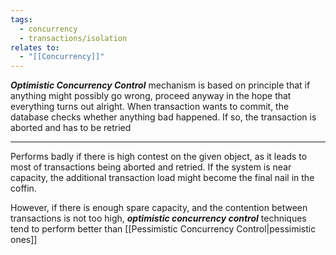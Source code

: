 ```yaml
---
tags:
  - concurrency
  - transactions/isolation
relates to:
  - "[[Concurrency]]"
---
```

***Optimistic Concurrency Control*** mechanism is based on principle that if anything might possibly go wrong, proceed anyway in the hope that everything turns out alright. When transaction wants to commit, the database checks whether anything bad happened. If so, the transaction is aborted and has to be retried
___
Performs badly if there is high contest on the given object, as it leads to most of transactions being aborted and retried. If the system is near capacity, the additional transaction load might become the final nail in the coffin.

However, if there is enough spare capacity, and the contention between transactions is not too high, ***optimistic concurrency control*** techniques tend to perform better than [[Pessimistic Concurrency Control|pessimistic ones]]